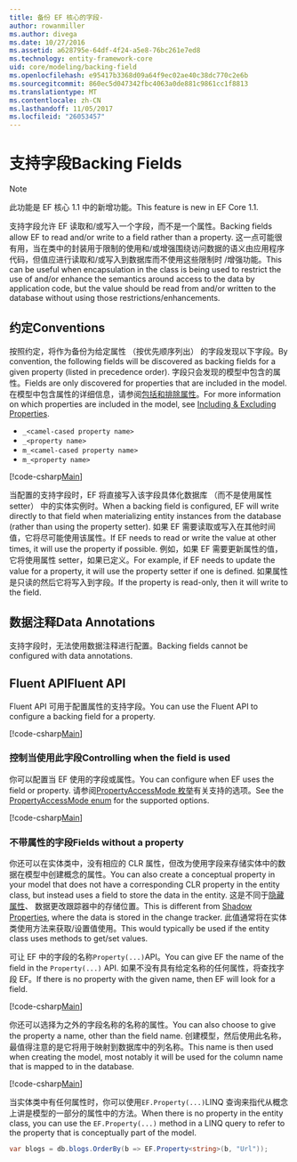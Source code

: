 ```yaml
---
title: 备份 EF 核心的字段-
author: rowanmiller
ms.author: divega
ms.date: 10/27/2016
ms.assetid: a628795e-64df-4f24-a5e8-76bc261e7ed8
ms.technology: entity-framework-core
uid: core/modeling/backing-field
ms.openlocfilehash: e95417b3368d09a64f9ec02ae40c38dc770c2e6b
ms.sourcegitcommit: 860ec5d047342fbc4063a0de881c9861cc1f8813
ms.translationtype: MT
ms.contentlocale: zh-CN
ms.lasthandoff: 11/05/2017
ms.locfileid: "26053457"
---
```

# <a name="backing-fields"></a><span data-ttu-id="92098-102">支持字段</span><span class="sxs-lookup"><span data-stu-id="92098-102">Backing Fields</span></span>

> [!NOTE]  
> <span data-ttu-id="92098-103">此功能是 EF 核心 1.1 中的新增功能。</span><span class="sxs-lookup"><span data-stu-id="92098-103">This feature is new in EF Core 1.1.</span></span>

<span data-ttu-id="92098-104">支持字段允许 EF 读取和/或写入一个字段，而不是一个属性。</span><span class="sxs-lookup"><span data-stu-id="92098-104">Backing fields allow EF to read and/or write to a field rather than a property.</span></span> <span data-ttu-id="92098-105">这一点可能很有用，当在类中的封装用于限制的使用和/或增强围绕访问数据的语义由应用程序代码，但值应进行读取和/或写入到数据库而不使用这些限制时 /增强功能。</span><span class="sxs-lookup"><span data-stu-id="92098-105">This can be useful when encapsulation in the class is being used to restrict the use of and/or enhance the semantics around access to the data by application code, but the value should be read from and/or written to the database without using those restrictions/enhancements.</span></span>

## <a name="conventions"></a><span data-ttu-id="92098-106">约定</span><span class="sxs-lookup"><span data-stu-id="92098-106">Conventions</span></span>

<span data-ttu-id="92098-107">按照约定，将作为备份为给定属性 （按优先顺序列出） 的字段发现以下字段。</span><span class="sxs-lookup"><span data-stu-id="92098-107">By convention, the following fields will be discovered as backing fields for a given property (listed in precedence order).</span></span> <span data-ttu-id="92098-108">字段只会发现的模型中包含的属性。</span><span class="sxs-lookup"><span data-stu-id="92098-108">Fields are only discovered for properties that are included in the model.</span></span> <span data-ttu-id="92098-109">在模型中包含属性的详细信息，请参阅[包括和排除属性](included-properties.md)。</span><span class="sxs-lookup"><span data-stu-id="92098-109">For more information on which properties are included in the model, see [Including & Excluding Properties](included-properties.md).</span></span>

* `_<camel-cased property name>`
* `_<property name>`
* `m_<camel-cased property name>`
* `m_<property name>`

[!code-csharp[Main](../../../samples/core/Modeling/Conventions/Samples/BackingField.cs#Sample)]

<span data-ttu-id="92098-110">当配置的支持字段时，EF 将直接写入该字段具体化数据库 （而不是使用属性 setter） 中的实体实例时。</span><span class="sxs-lookup"><span data-stu-id="92098-110">When a backing field is configured, EF will write directly to that field when materializing entity instances from the database (rather than using the property setter).</span></span> <span data-ttu-id="92098-111">如果 EF 需要读取或写入在其他时间值，它将尽可能使用该属性。</span><span class="sxs-lookup"><span data-stu-id="92098-111">If EF needs to read or write the value at other times, it will use the property if possible.</span></span> <span data-ttu-id="92098-112">例如，如果 EF 需要更新属性的值，它将使用属性 setter，如果已定义。</span><span class="sxs-lookup"><span data-stu-id="92098-112">For example, if EF needs to update the value for a property, it will use the property setter if one is defined.</span></span> <span data-ttu-id="92098-113">如果属性是只读的然后它将写入到字段。</span><span class="sxs-lookup"><span data-stu-id="92098-113">If the property is read-only, then it will write to the field.</span></span>

## <a name="data-annotations"></a><span data-ttu-id="92098-114">数据注释</span><span class="sxs-lookup"><span data-stu-id="92098-114">Data Annotations</span></span>

<span data-ttu-id="92098-115">支持字段时，无法使用数据注释进行配置。</span><span class="sxs-lookup"><span data-stu-id="92098-115">Backing fields cannot be configured with data annotations.</span></span>

## <a name="fluent-api"></a><span data-ttu-id="92098-116">Fluent API</span><span class="sxs-lookup"><span data-stu-id="92098-116">Fluent API</span></span>

<span data-ttu-id="92098-117">Fluent API 可用于配置属性的支持字段。</span><span class="sxs-lookup"><span data-stu-id="92098-117">You can use the Fluent API to configure a backing field for a property.</span></span>

[!code-csharp[Main](../../../samples/core/Modeling/FluentAPI/Samples/BackingField.cs#Sample)]

### <a name="controlling-when-the-field-is-used"></a><span data-ttu-id="92098-118">控制当使用此字段</span><span class="sxs-lookup"><span data-stu-id="92098-118">Controlling when the field is used</span></span>

<span data-ttu-id="92098-119">你可以配置当 EF 使用的字段或属性。</span><span class="sxs-lookup"><span data-stu-id="92098-119">You can configure when EF uses the field or property.</span></span> <span data-ttu-id="92098-120">请参阅[PropertyAccessMode 枚举](https://docs.microsoft.com/dotnet/api/microsoft.entityframeworkcore.propertyaccessmode)有关支持的选项。</span><span class="sxs-lookup"><span data-stu-id="92098-120">See the [PropertyAccessMode enum](https://docs.microsoft.com/dotnet/api/microsoft.entityframeworkcore.propertyaccessmode) for the supported options.</span></span>

[!code-csharp[Main](../../../samples/core/Modeling/FluentAPI/Samples/BackingFieldAccessMode.cs#Sample)]

### <a name="fields-without-a-property"></a><span data-ttu-id="92098-121">不带属性的字段</span><span class="sxs-lookup"><span data-stu-id="92098-121">Fields without a property</span></span>

<span data-ttu-id="92098-122">你还可以在实体类中，没有相应的 CLR 属性，但改为使用字段来存储实体中的数据在模型中创建概念的属性。</span><span class="sxs-lookup"><span data-stu-id="92098-122">You can also create a conceptual property in your model that does not have a corresponding CLR property in the entity class, but instead uses a field to store the data in the entity.</span></span> <span data-ttu-id="92098-123">这是不同于[隐藏属性](shadow-properties.md)、 数据更改跟踪器中的存储位置。</span><span class="sxs-lookup"><span data-stu-id="92098-123">This is different from [Shadow Properties](shadow-properties.md), where the data is stored in the change tracker.</span></span> <span data-ttu-id="92098-124">此值通常将在实体类使用方法来获取/设置值使用。</span><span class="sxs-lookup"><span data-stu-id="92098-124">This would typically be used if the entity class uses methods to get/set values.</span></span>

<span data-ttu-id="92098-125">可让 EF 中的字段的名称`Property(...)`API。</span><span class="sxs-lookup"><span data-stu-id="92098-125">You can give EF the name of the field in the `Property(...)` API.</span></span> <span data-ttu-id="92098-126">如果不没有具有给定名称的任何属性，将查找字段 EF。</span><span class="sxs-lookup"><span data-stu-id="92098-126">If there is no property with the given name, then EF will look for a field.</span></span>

[!code-csharp[Main](../../../samples/core/Modeling/FluentAPI/Samples/BackingFieldNoProperty.cs#Sample)]

<span data-ttu-id="92098-127">你还可以选择为之外的字段名称的名称的属性。</span><span class="sxs-lookup"><span data-stu-id="92098-127">You can also choose to give the property a name, other than the field name.</span></span> <span data-ttu-id="92098-128">创建模型，然后使用此名称，最值得注意的是它将用于映射到数据库中的列名称。</span><span class="sxs-lookup"><span data-stu-id="92098-128">This name is then used when creating the model, most notably it will be used for the column name that is mapped to in the database.</span></span>

[!code-csharp[Main](../../../samples/core/Modeling/FluentAPI/Samples/BackingFieldConceptualProperty.cs#Sample)]

<span data-ttu-id="92098-129">当实体类中有任何属性时，你可以使用`EF.Property(...)`LINQ 查询来指代从概念上讲是模型的一部分的属性中的方法。</span><span class="sxs-lookup"><span data-stu-id="92098-129">When there is no property in the entity class, you can use the `EF.Property(...)` method in a LINQ query to refer to the property that is conceptually part of the model.</span></span>

``` csharp
var blogs = db.blogs.OrderBy(b => EF.Property<string>(b, "Url"));
```
